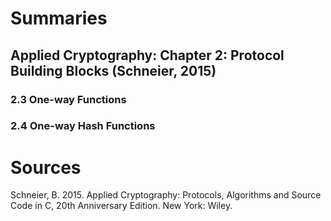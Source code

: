 # Summaries

## Applied Cryptography: Chapter 2: Protocol Building Blocks (Schneier, 2015)

### 2.3 One-way Functions

### 2.4 One-way Hash Functions

# Sources

Schneier, B. 2015. Applied Cryptography: Protocols, Algorithms and Source Code in C, 20th Anniversary Edition. New York: Wiley.
